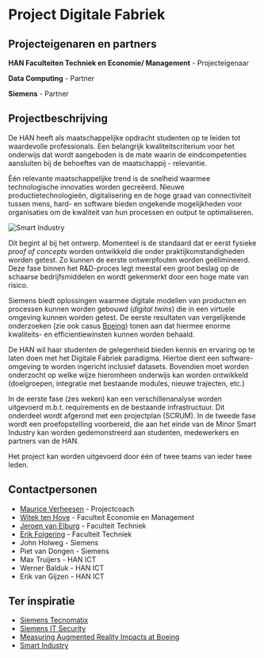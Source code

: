 # Project Digitale Fabriek

## Projecteigenaren en partners

**HAN Faculteiten Techniek en Economie/ Management** - Projecteigenaar

**Data Computing** - Partner

**Siemens** - Partner

## Projectbeschrijving
De HAN heeft als maatschappelijke opdracht studenten op te leiden tot waardevolle professionals. Een belangrijk kwaliteitscriterium voor het onderwijs dat wordt aangeboden is de mate waarin de eindcompetenties aansluiten bij de behoeftes van de maatschappij - relevantie.

Één relevante maatschappelijke trend is de snelheid waarmee technologische innovaties worden gecreëerd. Nieuwe productietechnologieën, digitalisering en de hoge graad van connectiviteit tussen mens, hard- en software bieden ongekende mogelijkheden voor organisaties om de kwaliteit van hun processen en output te optimaliseren.

![Smart Industry](http://www.automation-valley.de/files/2013/02/Smart-Industry-schema.jpg)

Dit begint al bij het ontwerp. Momenteel is de standaard dat er eerst fysieke *proof of concepts* worden ontwikkeld die onder praktijkomstandigheden worden getest. Zo kunnen de eerste ontwerpfouten worden geëlimineerd. Deze fase binnen het R&D-proces legt meestal een groot beslag op de schaarse bedrijfsmiddelen en wordt gekenmerkt door een hoge mate van risico.

Siemens biedt oplossingen waarmee digitale modellen van producten en processen kunnen worden gebouwd (*digital twins*) die in een virtuele omgeving kunnen worden getest. De eerste resultaten van vergelijkende onderzoeken (zie ook casus [Boeing](https://youtu.be/P-qJ6U-ixX0)) tonen aan dat hiermee enorme kwaliteits- en efficientiewinsten kunnen worden behaald.

De HAN wil haar studenten de gelegenheid bieden kennis en ervaring op te laten doen met het Digitale Fabriek paradigma. Hiertoe dient een software-omgeving te worden ingericht inclusief datasets. Bovendien moet worden onderzocht op welke wijze hieromheen onderwijs kan worden ontwikkeld (doelgroepen, integratie met bestaande modules, nieuwe trajecten, etc.)

In de eerste fase (zes weken) kan een verschillenanalyse worden uitgevoerd m.b.t. requirements en de bestaande infrastructuur. Dit onderdeel wordt afgerond met een projectplan (SCRUM). In de tweede fase wordt een proefopstelling voorbereid, die aan het einde van de Minor Smart Industry kan worden gedemonstreerd aan studenten, medewerkers en partners van de HAN.

Het project kan worden uitgevoerd door één of twee teams van ieder twee leden.

## Contactpersonen
+ [Maurice Verheesen](https://www.linkedin.com/in/mauriceverheesen/) - Projectcoach
+ [Witek ten Hove](https://www.linkedin.com/in/witektenhove/) - Faculteit Economie en Management
+ [Jeroen van Elburg](https://www.linkedin.com/in/jeroen-b-van-elburg-b2552620/) - Faculteit Techniek
+ [Erik Folgering](http://efemco.nl/Home/) - Faculteit Techniek
+ John Holweg - Siemens
+ Piet van Dongen - Siemens
+ Max Truijers - HAN ICT
+ Werner Balduk - HAN ICT
+ Erik van Gijzen - HAN ICT


## Ter inspiratie

+ [Siemens Tecnomatix](https://www.cardsplmsolutions.nl/producten/tecnomatix)
+ [Siemens IT Security](https://www.siemens.com/innovation/en/home/pictures-of-the-future/digitalization-and-software/it-security-dossier.html)
+ [Measuring Augmented Reality Impacts at Boeing](https://youtu.be/P-qJ6U-ixX0)
+ [Smart Industry](https://www.smartindustry.nl/)

